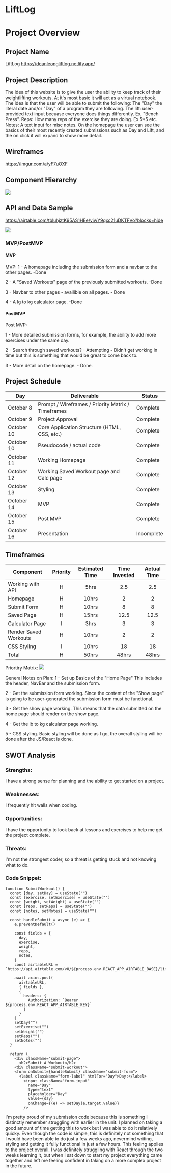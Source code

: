 # LiftLog

# Project Overview

## Project Name

LiftLog
https://deanleongliftlog.netlify.app/

## Project Description

The idea of this website is to give the user the ability to keep track of their weightlifting workouts. At it's most basic it will act as a virtual notebook. The idea is that the user will be able to submit the following:
The "Day" the literal date and/or "Day" of a program they are following.
The lift: user-provided text input becuase everyone does things differently. Ex, "Bench Press".
Reps: How many reps of the exercise they are doing. Ex 5\*5 etc.
Notes: A text input for misc notes.
On the homepage the user can see the basics of their most recently created submissions such as Day and Lift, and the on click it will expand to show more detail.

## Wireframes

https://imgur.com/a/yF7uOXF

## Component Hierarchy

![](https://i.imgur.com/WHMkfnF.png)

## API and Data Sample

https://airtable.com/tbluhjztK95AS1HEe/viwY9qxc21uDKTFVo?blocks=hide

![](https://i.imgur.com/bDI4VZs.png)

### MVP/PostMVP

#### MVP

MVP:
1 - A homepage including the submission form and a navbar to the other pages. -Done

2 - A "Saved Workouts" page of the previously submitted workouts. -Done

3 - Navbar to other pages - availible on all pages. - Done

4 - A lg to kg calculator page. -Done

#### PostMVP

Post MVP:

1 - More detailed submission forms, for example, the ability to add more exercises under the same day.

2 - Search through saved workouts? - Attempting - Didn't get working in time but this is something that would be great to come back to.

3 - More detail on the homepage. - Done.

## Project Schedule

| Day        | Deliverable                                        | Status     |
| ---------- | -------------------------------------------------- | ---------- |
| October 8  | Prompt / Wireframes / Priority Matrix / Timeframes | Complete   |
| October 9  | Project Approval                                   | Complete   |
| October 10 | Core Application Structure (HTML, CSS, etc.)       | Complete   |
| October 10 | Pseudocode / actual code                           | Complete   |
| October 11 | Working Homepage                                   | Complete   |
| October 12 | Working Saved Workout page and Calc page           | Complete   |
| October 13 | Styling                                            | Complete   |
| October 14 | MVP                                                | Complete   |
| October 15 | Post MVP                                           | Complete   |
| October 16 | Presentation                                       | Incomplete |

## Timeframes

| Component             | Priority | Estimated Time | Time Invested | Actual Time |
| --------------------- | :------: | :------------: | :-----------: | :---------: |
| Working with API      |    H     |      5hrs      |      2.5      |     2.5     |
| Homepage              |    H     |     10hrs      |       2       |      2      |
| Submit Form           |    H     |     10hrs      |       8       |      8      |
| Saved Page            |    H     |     15hrs      |     12.5      |    12.5     |
| Calculator Page       |    l     |      3hrs      |       3       |      3      |
| Render Saved Workouts |    H     |     10hrs      |       2       |      2      |
| CSS Styling           |    l     |     10hrs      |      18       |     18      |
| Total                 |    H     |     50hrs      |     48hrs     |    48hrs    |

Priortiry Matrix:
![](https://i.imgur.com/COaiIzy.png)

General Notes on Plan:
1 - Set up Basics of the "Home Page" This includes the header, NavBar and the submission form.

2 - Get the submission form working. Since the content of the "Show page" is going to be user-generated the submission form must be functional.

3 - Get the show page working. This means that the data submitted on the home page should render on the show page.

4 - Get the lb to kg calculator page working.

5 - CSS styling. Basic styling will be done as I go, the overall styling will be done after the JS/React is done.

## SWOT Analysis

### Strengths:

I have a strong sense for planning and the ability to get started on a project.

### Weaknesses:

I frequently hit walls when coding.

### Opportunities:

I have the opportunity to look back at lessons and exercises to help me get the project complete.

### Threats:

I'm not the strongest coder, so a threat is getting stuck and not knowing what to do.

### Code Snippet:

```
function SubmitWorkout() {
  const [day, setDay] = useState("")
  const [exercise, setExercise] = useState("")
  const [weight, setWeight] = useState("")
  const [reps, setReps] = useState("")
  const [notes, setNotes] = useState("")

  const handleSubmit = async (e) => {
    e.preventDefault()

    const fields = {
      day,
      exercise,
      weight,
      reps,
      notes,
    }
    const airtableURL = `https://api.airtable.com/v0/${process.env.REACT_APP_AIRTABLE_BASE}/liftlog`

    await axios.post(
      airtableURL,
      { fields },
      {
        headers: {
          Authorization: `Bearer ${process.env.REACT_APP_AIRTABLE_KEY}`
        }
      }
    )
    setDay("")
    setExercise("")
    setWeight("")
    setReps("")
    setNotes("")
  }

  return (
    <div className="submit-page">
      <h2>Submit A Workout</h2>
    <div className="submit-workout">
    <form onSubmit={handleSubmit} className="submit-form">
      <label className="form-label" htmlFor="Day">Day:</label>
        <input className="form-input"
          name="Day"
          type="text"
          placeholder="Day"
          value={day}
          onChange={(e) => setDay(e.target.value)}
        />
```

I'm pretty proud of my submission code because this is something I distinctly remember struggling with earlier in the unit. I planned on taking a good amount of time getting this to work but I was able to do it relatively quicky. Even though the code is simple, this is definitely not something that I would have been able to do just a few weeks ago, nevermind writing, styling and getting it fully functional in just a few hours. This feeling applies to the project overall. I was definitely struggling with React through the two weeks learning it, but when I sat down to start my project everything came together and left me feeling confident in taking on a more complex project in the future.
